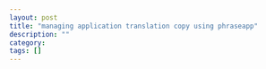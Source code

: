 ```yaml
---
layout: post
title: "managing application translation copy using phraseapp"
description: ""
category: 
tags: []
---
```


